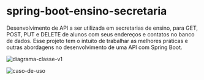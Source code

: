# spring-boot-ensino-secretaria
Desenvolvimento de API a ser utilizada em secretarias de ensino, para GET, POST, PUT e DELETE de alunos com seus endereços e contatos no banco de dados. Esse projeto tem o intuito de trabalhar as melhores práticas e outras abordagens no desenvolvimento de uma API com Spring Boot.

![diagrama-classe-v1](https://user-images.githubusercontent.com/48540484/91645563-70c27f00-ea1c-11ea-89fd-fb28e5e2da91.png)

![caso-de-uso](https://user-images.githubusercontent.com/48540484/91645569-7a4be700-ea1c-11ea-8d39-a1c468f4e1d0.png)


